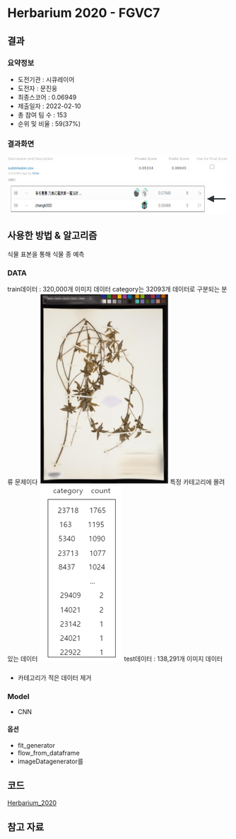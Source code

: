# Herbarium 2020 - FGVC7

## 결과

### 요약정보

- 도전기관 : 시큐레이어
- 도전자 : 문진웅
- 최종스코어 : 0.06949
- 제출일자 : 2022-02-10
- 총 참여 팀 수 : 153
- 순위 및 비율 : 59(37%)

### 결과화면

![leaderboard](./img/score.png)
![leaderboard](./img/rank.png)

## 사용한 방법 & 알고리즘

식물 표본을 통해 식물 종 예측

### DATA

train데이터 : 320,000개 이미지 데이터
category는 32093개 데이터로 구분되는 분류 문제이다
![train_example](./img/train_example.PNG)
특정 카테고리에 몰려있는 데이터
![train_example2](./img/train_example2.PNG)
test데이터 : 138,291개 이미지 데이터

###
- 카테고리가 적은 데이터 제거

### Model
- CNN

#### 옵션
- fit_generator
- flow_from_dataframe
- imageDatagenerator를 

## 코드
[Herbarium_2020](./Herbarium_2020.ipynb)

## 참고 자료
